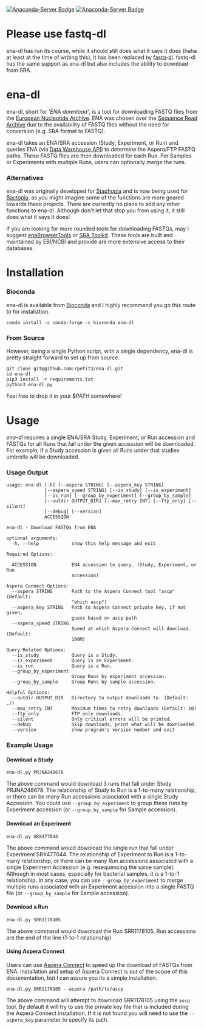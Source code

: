 [![Anaconda-Server Badge](https://anaconda.org/bioconda/ena-dl/badges/installer/conda.svg)](https://conda.anaconda.org/bioconda) [![Anaconda-Server Badge](https://anaconda.org/bioconda/ena-dl/badges/downloads.svg)](https://anaconda.org/bioconda/ena-dl)

# Please use fastq-dl
ena-dl has run its course, while it should still does what it says it does (haha at least at the time of writing this), it has been replaced by [fastq-dl](https://github.com/rpetit3/fastq-dl). fastq-dl has the same support as ena-dl but also includes the ability to download from SRA.

# ena-dl
ena-dl, short for *'ENA download'*, is a tool for downloading FASTQ files from the [European Nucleotide Archive](https://www.ebi.ac.uk/ena). ENA was chosen over the [Sequence Read Archive](https://www.ncbi.nlm.nih.gov/sra) due to the availability of FASTQ files without the need for conversion (e.g. SRA format to FASTQ).

ena-dl takes an ENA/SRA accession (Study, Experiment, or Run) and queries ENA (via [Data Warehouse API](https://www.ebi.ac.uk/ena/browse/search-rest)) to determine the Aspera/FTP FASTQ paths. These FASTQ files are then downloaded for each Run. For Samples or Experiments with multiple Runs, users can optionally merge the runs.

### Alternatives
ena-dl was originally developed for [Staphopia](https://staphopia.emory.edu) and is now being used for [Bactopia](https://github.com/bactopia/bactopia), as you might imagine some of the functions are more geared towards these projects. There are currently no plans to add any other functions to ena-dl. Although don't let that stop you from using it, it still does what it says it does!

If you are looking for more rounded tools for downloading FASTQs, may I suggest [enaBrowserTools](https://github.com/enasequence/enaBrowserTools) or [SRA Toolkit](https://github.com/ncbi/sra-tools). These tools are built and maintained by EBI/NCBI and provide are more extensive access to their databases.

# Installation
### Bioconda
ena-dl is available from [Bioconda](https://bioconda.github.io/) and I highly recommend you go this route to for installation.
```
conda install -c conda-forge -c bioconda ena-dl
```

### From Source
However, being a single Python script, with a single dependency, ena-dl is pretty straight forward to set up from source.
```
git clone git@github.com:rpetit3/ena-dl.git
cd ena-dl
pip3 install -r requirements.txt
python3 ena-dl.py
```

Feel free to drop it in your $PATH somewhere!

# Usage
*ena-dl* requires a single ENA/SRA Study, Experiment, or Run accession and FASTQs for all Runs that fall under the given accession will be downloaded. For example, if a Study accession is given all Runs under that studies umbrella will be downloaded.

### Usage Output
```
usage: ena-dl [-h] [--aspera STRING] [--aspera_key STRING]
              [--aspera_speed STRING] [--is_study] [--is_experiment]
              [--is_run] [--group_by_experiment] [--group_by_sample]
              [--outdir OUTPUT_DIR] [--max_retry INT] [--ftp_only] [--silent]
              [--debug] [--version]
              ACCESSION

ena-dl - Download FASTQs from ENA

optional arguments:
  -h, --help            show this help message and exit

Required Options:

  ACCESSION             ENA accession to query. (Study, Experiment, or Run
                        accession)

Aspera Connect Options:
  --aspera STRING       Path to the Aspera Connect tool "ascp" (Default:
                        "which ascp")
  --aspera_key STRING   Path to Aspera Connect private key, if not given,
                        guess based on ascp path
  --aspera_speed STRING
                        Speed at which Aspera Connect will download. (Default:
                        100M)

Query Related Options:
  --is_study            Query is a Study.
  --is_experiment       Query is an Experiment.
  --is_run              Query is a Run.
  --group_by_experiment
                        Group Runs by experiment accession.
  --group_by_sample     Group Runs by sample accession.

Helpful Options:
  --outdir OUTPUT_DIR   Directory to output downloads to. (Default: ./)
  --max_retry INT       Maximum times to retry downloads (Default: 10)
  --ftp_only            FTP only downloads.
  --silent              Only critical errors will be printed.
  --debug               Skip downloads, print what will be downloaded.
  --version             show program's version number and exit
```

### Example Usage
#### Download a Study
```
ena-dl.py PRJNA248678
```

The above command would download 3 runs that fall under Study PRJNA248678. The relationship of Study to Run is a 1-to-many relationship, or there can be many Run accessions associated with a single Study Accession. You could use `--group_by_experiment` to group these runs by Experiment accession (or `--group_by_sample` for Sample accession).

#### Download an Experiment
```
ena-dl.py SRX477044
```

The above command would download the single run that fall under Experiment SRX477044. The relationship of Experiment to Run is a 1-to-many relationship, or there can be many Run accessions associated with a single Experiment Accession (e.g. resequencing the same sample). Although in most cases, especially for bacterial samples, it is a 1-to-1 relationship. In any case, you can use `--group_by_experiment` to merge multiple runs associated with an Experiment accession into a single FASTQ file (or `--group_by_sample` for Sample accession).

#### Download a Run
```
ena-dl.py SRR1178105
```

The above command would download the Run SRR1178105. Run accessions are the end of the line (1-to-1 relationship)

#### Using Aspera Connect
Users can use [Aspera Connect](https://downloads.asperasoft.com/connect2/) to speed up the download of FASTQs from ENA. Installation and setup of Aspera Connect is out of the scope of this documentation, but I can assure you its a simple installation.

```
ena-dl.py SRR1178105 --aspera /path/to/ascp
```

The above command will attempt to download SRR1178105 using the `ascp` tool. By default it will try to use the private key file that is included during the Aspera Connect installation. If it is not found you will need to use the `--aspera_key` parameter to specify its path.
